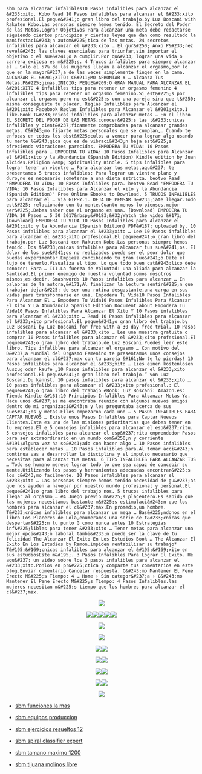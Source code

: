 
```
sbm para alcanzar infalibles10 Pasos infalibles para alcanzar el &#233;xito. Kobo Read 10 Pasos infalibles para alcanzar el &#233;xito profesional.El peque&#241;o gran libro del trabajo.by Luz Boscani with Rakuten Kobo.Las personas siempre hemos tenido. El Secreto del Poder de las Metas.Lograr Objetivos Para alcanzar una meta debe redactarse siguiendo ciertos principios y ciertas leyes que dan como resultado la manifestaci&#243;n autom&#225;tica de las metas. 24 secretos infalibles para alcanzar el &#233;xito … El gur&#250; Anxo P&#233;rez revel&#243; las claves esenciales para triunfar,sin importar el objetivo o el sue&#241;o a cumplir.Por qu&#233; lograr una vida o carrera exitosa es m&#225;s. 4 Trucos infalibles para siempre alcanzar el … Solo el 57% de las mujeres llegan a alcanzar el orgasmo,por lo que en la mayor&#237;a de las veces simplemente fingen en la cama. ALCANZAR EL &#201;XITO: C&#211;MO AFRONTAR Y … Alcanza Tus Metas.P&#225;ginas.INICIO; PEQUE&#209;O GRAN MANUAL PARA ALCANZAR EL &#201;XITO 4 infalibles tips para retener un orgasmo femenino 4 infalibles tips para retener un orgasmo femenino.Si est&#225;s por alcanzar el orgasmo pero no est&#225;s con una pareja sino que t&#250; misma conseguiste tu placer. Reglas Infalibles para Alcanzar el &#201;xito Facebook Reglas Infalibles para Alcanzar el &#201;xito.1 like.Book T&#233;cnicas infalibles para alcanzar metas … En el libro EL SECRETO DEL PODER DE LAS METAS,conocer&#225;s las t&#233;cnicas infalibles y cient&#237;ficamente comprobadas para alcanzar grandes metas. C&#243;mo fijarte metas personales que se cumplan,… Cuando te enfocas en todos los obst&#225;culos a vencer para lograr algo usando tu mente l&#243;gica que es de vibraci&#243;n baja est&#225;s ofreciendo vibraciones parecidas. EMPODERA TU VIDA: 10 Pasos Infalibles para … EMPODERA TU VIDA: 10 Pasos Infalibles para Alcanzar el &#201;xito y la Abundancia (Spanish Edition) Kindle edition by Juan Alcides.Religion &amp; Spirituality Kindle. 5 tips infalibles para lograr tener un vientre … Para alcanzar tus metas,aqu&#237; te presentamos 5 trucos infalibles: Para lograr un vientre plano y duro,no es necesario someterse a una dieta estricta. beotvo Read 'EMPODERA TU VIDA; 10 Pasos Infalibles para. beotvo Read 'EMPODERA TU VIDA: 10 Pasos Infalibles para Alcanzar el xito y la Abundancia (Spanish Edition)' Free Online Ebooks to Download. 5 TRUCOS INFALIBLES para alcanzar el … via GIPHY.1. DEJA DE PENSAR.D&#233;jate llegar.Todo est&#225; relacionado con tu mente.Cuanto menos lo pienses,mejor ser&#225;.Debes saber que el orgasmo es una. [Download] EMPODERA TU VIDA 10 Pasos … 5 30 2017&nbsp;&#0183;&#32;Watch the video &#171;[Download] EMPODERA TU VIDA 10 Pasos Infalibles para Alcanzar el &#201;xito y la Abundancia (Spanish Edition) PDF&#187; uploaded by. 10 Pasos infalibles para alcanzar el &#233;xito … Lee 10 Pasos infalibles para alcanzar el &#233;xito profesional.El peque&#241;o gran libro del trabajo.por Luz Boscani con Rakuten Kobo.Las personas siempre hemos tenido. Dos t&#233;cnicas infalibles para alcanzar tus sue&#241;os. El dolor de los sue&#241;os no realizados puede ser el peor dolor que puedas experimentar.Empieza concibiendo tu gran sue&#241;o.Date el lujo de tenerlo.Visualiza el tipo. Lo que todo buen cat&#243;lico debe conocer: Para … III.La fuerza de Voluntad: una aliada para alcanzar la Santidad.El primer enemigo de nuestra voluntad somos nosotros mismos,es decir. Smashwords 10 Pasos infalibles para alcanzar … En palabras de la autora,&#171;Al finalizar la lectura sentir&#225;n que trabajar dejar&#225; de ser una rutina desgastante,una carga en sus vidas para transformarse en una. Empodera Tu Vida10 Pasos Infalibles Para Alcanzar El … Empodera Tu Vida10 Pasos Infalibles Para Alcanzar El Xito Y La Abundancia Spanish Edition Document about Empodera Tu Vida10 Pasos Infalibles Para Alcanzar El Xito Y 10 Pasos infalibles para alcanzar el &#233;xito … Read 10 Pasos infalibles para alcanzar el &#233;xito profesional.El peque&#241;o gran libro del trabajo.by Luz Boscani by Luz Boscani for free with a 30 day free trial. 10 Pasos infalibles para alcanzar el &#233;xito … Lee una muestra gratuita o comprar 10 Pasos infalibles para alcanzar el &#233;xito profesional.El peque&#241;o gran libro del trabajo.de Luz Boscani.Puedes leer este libro. Tips infalibles para alcanzar el orgasmo … Con motivo del D&#237;a Mundial del Orgasmo Femenino te presentamos unos consejos para alcanzar el cl&#237;max con tu pareja &#161;No te lo pierdas! 10 Pasos infalibles para alcanzar el &#233;xito … Lies einen kostenlosen Auszug oder kaufe „10 Pasos infalibles para alcanzar el &#233;xito profesional.El peque&#241;o gran libro del trabajo.“ von Luz Boscani.Du kannst. 10 pasos infalibles para alcanzar el &#233;xito … 10 pasos infalibles para alcanzar el &#233;xito profesional.: El peque&#241;o gran libro del trabajo eBook: Luz Boscani: Amazon.es: Tienda Kindle &#161;10 Principios Infalibles Para Alcanzar Metas Ya. Hace unos d&#237;as me encontraba reunido con algunos nuevos amigos dentro de mi organizaci&#243;n y les preguntaba acerca de sus sue&#241;os y metas.Ellos empezaron cada uno … 5 PASOS INFALIBLES PARA CAPTAR NUEVOS … Existe unos Pasos Infalibles para Captar Nuevos Clientes.Esta es una de las misiones prioritarias que debes tener en tu empresa.El e 5 consejos infalibles para alcanzar el esp&#237;ritu. 5 consejos infalibles para alcanzar el esp&#237;ritu emprendedor Pasos para ser extraordinario en un mundo com&#250;n y corriente &#191;Alguna vez ha so&#241;ado con hacer algo … 10 Pasos infalibles para establecer metas … 10 Pasos infalibles para.Al tomar acci&#243;n continua vas a desarrollar la disciplina y el impulso necesario que necesitas para alcanzar tus metas. 6 TIPS INFALIBLES PARA ALCANZAR TUS … Todo se humano merece lograr todo lo que sea capaz de concebir su mente.Utilizando los pasos y herramientas adecuadas encontrar&#225;s los c&#243;mo facilmente. 10 Pasos infalibles para alcanzar el &#233;xito … Las personas siempre hemos tenido necesidad de gu&#237;as que nos ayuden a navegar por nuestro mundo profesional y personal.El peque&#241;o gran libro del trabajo nos. 5 trucos infalibles para llegar al orgasmo … #4 Juego previo m&#225;s placentero.Es sabido que las mujeres necesitamos bastante m&#225;s estimulaci&#243;n que los hombres para alcanzar el cl&#237;max.En promedio,un hombre. T&#233;cnicas infalibles para alcanzar un mega … Bas&#225;ndonos en el libro Los Placeres de Lola,enumeramos una serie de t&#233;cnicas que despertar&#225;n tu punto G como nunca antes 10 Estrategias inf&#225;libles para tener &#233;xito … Tener metas para alcanzar una mejor opci&#243;n laboral tambi&#233;n puede ser la clave de tu felicidad The Alcanzar El Exito En Los Estudios Book … The Alcanzar El Exito En Los Estudios by Ramon.impiden rentabilizar su trabajo* T&#195;&#169;cnicas infalibles para alcanzar el &#195;&#169;xito en sus estudiosEste m&#195;. 3 Pasos Infalibles Para Lograr El Exito. He aqu&#237; un video sobre los 3 pasos infalibles para alcanzar el &#233;xito.Ponlos en pr&#225;ctica y comparte tus comentarios en este blog.Enviar comentario Cancelar respuesta. C&#243;mo Mantener El Pene Erecto M&#225;s Tiempo: 4 … Home › Sin categor&#237;a › C&#243;mo Mantener El Pene Erecto M&#225;s Tiempo: 4 Pasos Infalibles.las mujeres necesitan m&#225;s tiempo que los hombres para alcanzar el cl&#237;max. 
```

<div align="center">

<a href="https://es-crusher.shibang-china.com/github&k=sbm+para+alcanzar+infalibles"><img src="https://static.shibang-china.com/es/crusher/logo.jpg"></a>

<a href="https://es-crusher.shibang-china.com/github&k=sbm+para+alcanzar+infalibles"><img src="https://static.shibang-china.com/es/crusher/index.jpg"></a><a href="https://es-crusher.shibang-china.com/material.htmlgithub&k=sbm+para+alcanzar+infalibles"><img src="https://static.shibang-china.com/es/crusher/material.jpg"></a><a href="https://es-crusher.shibang-china.com/application.htmlgithub&k=sbm+para+alcanzar+infalibles"><img src="https://static.shibang-china.com/es/crusher/application.jpg"></a><a href="https://es-crusher.shibang-china.com/aboutus.htmlgithub&k=sbm+para+alcanzar+infalibles"><img src="https://static.shibang-china.com/es/crusher/aboutus.jpg"></a><a href="https://es-crusher.shibang-china.com/contact.htmlgithub&k=sbm+para+alcanzar+infalibles"><img src="https://static.shibang-china.com/es/crusher/contact.jpg"></a>

<a href="https://es-crusher.shibang-china.com/github&k=sbm+para+alcanzar+infalibles"><img src="https://static.shibang-china.com/es/crusher/banner.jpg"></a>

<a href="https://swt.shibang-china.com/github&k=sbm+para+alcanzar+infalibles"><img src="https://static.shibang-china.com/es/crusher/text.jpg"></a>

<a href="https://swt.shibang-china.com/github&k=sbm+para+alcanzar+infalibles"><img src="https://static.shibang-china.com/es/crusher/chat.jpg"></a><a href="https://es-crusher.shibang-china.com/contact.htmlgithub&k=sbm+para+alcanzar+infalibles"><img src="https://static.shibang-china.com/es/crusher/message.jpg"></a>

<a href="https://es-crusher.shibang-china.com/products/pe.htmlgithub&k=sbm+para+alcanzar+infalibles"><img src="https://static.shibang-china.com/es/crusher/pe.jpg"></a><a href="https://es-crusher.shibang-china.com/products/pf.htmlgithub&k=sbm+para+alcanzar+infalibles"><img src="https://static.shibang-china.com/es/crusher/pf.jpg"></a>

<a href="https://es-crusher.shibang-china.com/products/hpt.htmlgithub&k=sbm+para+alcanzar+infalibles"><img src="https://static.shibang-china.com/es/crusher/hpt.jpg"></a><a href="https://es-crusher.shibang-china.com/products/vsi.htmlgithub&k=sbm+para+alcanzar+infalibles"><img src="https://static.shibang-china.com/es/crusher/vsi.jpg"></a>

<a href="https://es-crusher.shibang-china.com/products/klv.htmlgithub&k=sbm+para+alcanzar+infalibles"><img src="https://static.shibang-china.com/es/crusher/klv.jpg"></a><a href="https://es-crusher.shibang-china.com/products/portable.htmlgithub&k=sbm+para+alcanzar+infalibles"><img src="https://static.shibang-china.com/es/crusher/portable.jpg"></a>

<a href="https://swt.shibang-china.com/github&k=sbm+para+alcanzar+infalibles"><img src="https://static.shibang-china.com/es/crusher/case.jpg"></a>

</div>


* [sbm funciones la mas](sbm%20funciones%20la%20mas.md)

* [sbm equipos produccion](sbm%20equipos%20produccion.md)

* [sbm ejercicios resueltos 12](sbm%20ejercicios%20resueltos%2012.md)

* [sbm spiral classifier expert](sbm%20spiral%20classifier%20expert.md)

* [sbm tamano maximo 1200](sbm%20tamano%20maximo%201200.md)

* [sbm tijuana molinos libre](sbm%20tijuana%20molinos%20libre.md)